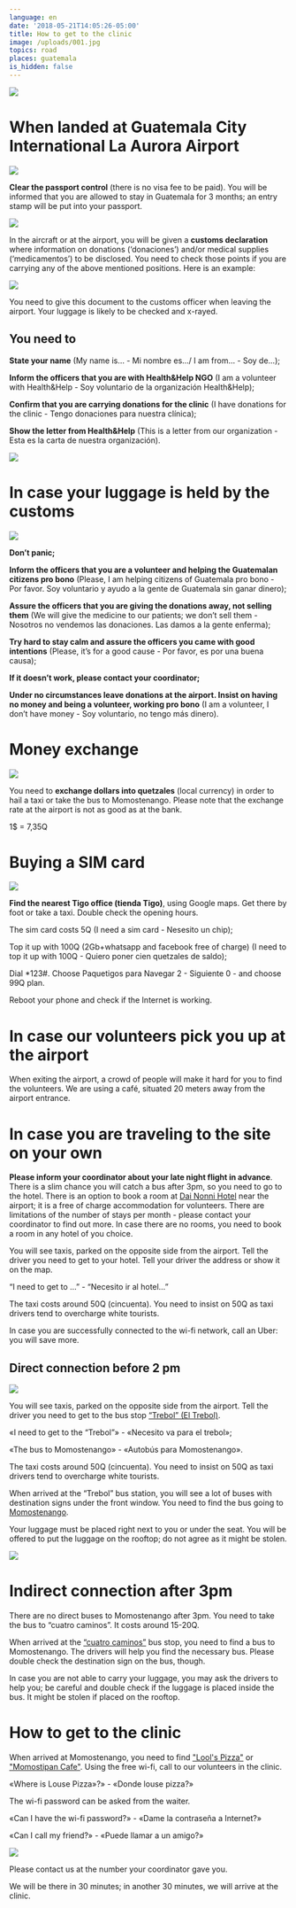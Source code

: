 ```yaml
---
language: en
date: '2018-05-21T14:05:26-05:00'
title: How to get to the clinic
image: /uploads/001.jpg
topics: road
places: guatemala
is_hidden: false
---
```

![](/uploads/001.jpg)

# When landed at Guatemala City International La Aurora Airport

![](/uploads/img_6148-1190x712.jpg)

**Clear the passport control** (there is no visa fee to be paid). You will be informed that you are allowed to stay in Guatemala for 3 months; an entry stamp will be put into your passport. 

![](/uploads/0_e9653_f58b8c76_x5l.jpeg)

In the aircraft or at the airport, you will be given a **customs declaration** where information on donations (‘donaciones’) and/or medical supplies (‘medicamentos’) to be disclosed. You need to check those points if you are carrying any of the above mentioned positions. Here is an example: 

![](/uploads/arrival-customs.png)

You need to give this document to the customs officer when leaving the airport. Your luggage is likely to be checked and x-rayed. 

## You need to

**State your name** (My name is… - Mi nombre es.../ I am from… - Soy de...); 

**Inform the officers that you are with Health&Help NGO** (I am a volunteer with Health&Help - Soy voluntario de la organización Health&Help); 

**Confirm that you are carrying donations for the clinic** (I have donations for the clinic - Tengo donaciones para nuestra clínica); 

**Show the letter from Health&Help** (This is a letter from our organization - Esta es la carta de nuestra organización). 

![](/uploads/снимок-экрана-2017-12-21-в-12.16.25.png)

# In case your luggage is held by the customs 

![](/uploads/1024x1024.jpg)

**Don’t panic;**

**Inform the officers that you are a volunteer and helping the Guatemalan citizens pro bono** (Please, I am helping citizens of Guatemala pro bono - Por favor. Soy voluntario y ayudo a la gente de Guatemala sin ganar dinero); 

**Assure the officers that you are giving the donations away, not selling them** (We will give the medicine to our patients; we don’t sell them - Nosotros no vendemos las donaciones. Las damos a la gente enferma); 

**Try hard to stay calm and assure the officers you came with good intentions** (Please, it’s for a good cause - Por favor, es por una buena causa); 

**If it doesn’t work, please contact your coordinator;**

**Under no circumstances leave donations at the airport. Insist on having no money and being a volunteer, working pro bono** (I am a volunteer, I don’t have money - Soy voluntario, no tengo más dinero).



# Money exchange

![](/uploads/mw-ev219_nerd_b_20160901180208_zh-1-.jpg)

You need to **exchange dollars into quetzales** (local currency) in order to hail a taxi or take the bus to Momostenango. Please note that the exchange rate at the airport is not as good as at the bank. 

1$ = 7,35Q

# Buying a SIM card

![](/uploads/efv-4072.jpg)

**Find the nearest Tigo office (tienda Tigo)**, using Google maps. Get there by foot or take a taxi. Double check the opening hours. 

The sim card costs 5Q (I need a sim card - Nesesito un chip); 

Top it up with 100Q (2Gb+whatsapp and facebook free of charge) (I need to top it up with 100Q - Quiero poner cien quetzales de saldo); 

Dial *123#. Choose Paquetigos para Navegar 2 - Siguiente 0 - and choose 99Q plan. 

Reboot your phone and check if the Internet is working.

# In case our volunteers pick you up at the airport

When exiting the airport, a crowd of people will make it hard for you to find the volunteers. We are using a café, situated 20 meters away from the airport entrance. 

# In case you are traveling to the site on your own

**Please inform your coordinator about your late night flight in advance**. There is a slim chance you will catch a bus after 3pm, so you need to go to the hotel. There is an option to book a room at [Dai Nonni Hotel](https://goo.gl/maps/Pgm5urVnLHK2) near the airport; it is a free of charge accommodation for volunteers. There are limitations of the number of stays per month - please contact your coordinator to find out more. In case there are no rooms, you need to book a room in any hotel of you choice.

You will see taxis, parked on the opposite side from the airport. Tell the driver you need to get to your hotel. Tell your driver the address or show it on the map.

“I need to get to ...” - “Necesito ir al hotel…”

The taxi costs around 50Q (cincuenta). You need to insist on 50Q as taxi drivers tend to overcharge white tourists.

In case you are successfully connected to the wi-fi network, call an Uber: you will save more.

## Direct connection before 2 pm 

![](/uploads/_aws1790.jpg)

You will see taxis, parked on the opposite side from the airport. Tell the driver you need to get to the bus stop [“Trebol” (El Trebol)](https://goo.gl/maps/5vBULU2QsD82). 

«I need to get to the “Trebol”» - «Necesito va para el trebol»;

«The bus to Momostenango» - «Autobús para Momostenango». 

The taxi costs around 50Q (cincuenta). You need to insist on 50Q as taxi drivers tend to overcharge white tourists.

When arrived at the “Trebol” bus station, you will see a lot of buses with destination signs under the front window. You need to find the bus going to[ Momostenango](https://goo.gl/maps/YsmqZCwqgBo). 

Your luggage must be placed right next to you or under the seat. You will be offered to put the luggage on the rooftop; do not agree as it might be stolen. 

![](/uploads/dsc02603.jpg)

# Indirect connection after 3pm 

There are no direct buses to Momostenango after 3pm. You need to take the bus to “cuatro caminos”. It costs around 15-20Q.

When arrived at the [“cuatro caminos”](https://goo.gl/maps/ZotXzdy8D3m) bus stop, you need to find a bus to Momostenango. The drivers will help you find the necessary bus. Please double check the destination sign on the bus, though.

In case you are not able to carry your luggage, you may ask the drivers to help you; be careful and double check if the luggage is placed inside the bus. It might be stolen if placed on the rooftop. 

# How to get to the clinic 

When arrived at Momostenango, you need to find ["Lool's Pizza"](https://goo.gl/maps/WAYjhpqy2mv)  or ["Momostipan Cafe"](https://goo.gl/maps/KRUMbgcyYq52). Using the free wi-fi, call to our volunteers in the clinic.

«Where is Louse Pizza»?» - «Donde louse pizza?» 

The wi-fi password can be asked from the waiter. 

«Can I have the wi-fi password?» - «Dame la contraseña a Internet?» 

«Can I call my friend?» - «Puede llamar a un amigo?»

![](/uploads/plo_7413.jpg)

Please contact us at the number your coordinator gave you. 

We will be there in 30 minutes; in another 30 minutes, we will arrive at the clinic.
